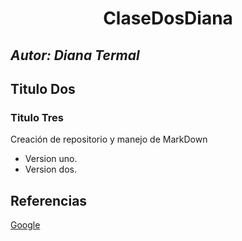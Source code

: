 
<h1 align="center">ClaseDosDiana</h1>

## *Autor: Diana Termal*
## Titulo Dos
### Titulo Tres
Creación de repositorio y manejo de MarkDown
- Version uno.
- Version dos.



 ## Referencias
 
 [Google](https://www.google.com)

